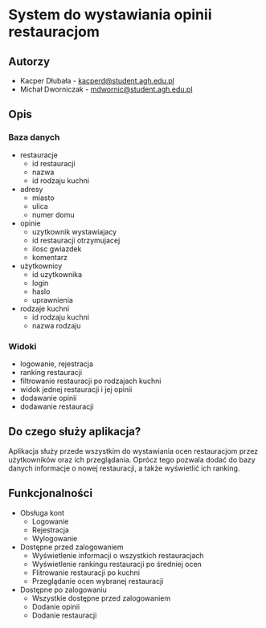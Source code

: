 # System do wystawiania opinii restauracjom

## Autorzy
  - Kacper Dłubała - kacperd@student.agh.edu.pl
  - Michał Dworniczak - mdwornic@student.agh.edu.pl

## Opis

### Baza danych
  - restauracje
    - id restauracji
    - nazwa
    - id rodzaju kuchni
  - adresy
    - miasto
    - ulica
    - numer domu
  - opinie
    - uzytkownik wystawiajacy
    - id restauracji otrzymujacej
    - ilosc gwiazdek
    - komentarz
  - użytkownicy
    - id uzytkownika
    - login
    - haslo
    - uprawnienia
  - rodzaje kuchni
    - id rodzaju kuchni
    - nazwa rodzaju

### Widoki
  - logowanie, rejestracja
  - ranking restauracji
  - filtrowanie restauracji po rodzajach kuchni
  - widok jednej restauracji i jej opinii
  - dodawanie opinii
  - dodawanie restauracji

## Do czego służy aplikacja?
  Aplikacja służy przede wszystkim do wystawiania ocen restauracjom przez użytkowników oraz ich przeglądania. Oprócz tego pozwala dodać do bazy danych informacje o nowej restauracji, a także wyświetlić ich ranking.

## Funkcjonalności
  - Obsługa kont
    - Logowanie
    - Rejestracja
    - Wylogowanie
  - Dostępne przed zalogowaniem
    - Wyświetlenie informacji o wszystkich restauracjach
    - Wyświetlenie rankingu restauracji po średniej ocen
    - Flitrowanie restauracji po kuchni
    - Przeglądanie ocen wybranej restauracji
  - Dostępne po zalogowaniu
    - Wszystkie dostępne przed zalogowaniem
    - Dodanie opinii
    - Dodanie restauracji


